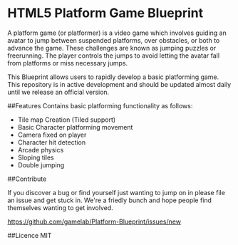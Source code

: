 HTML5 Platform Game Blueprint
================================

A platform game (or platformer) is a video game which involves guiding an avatar to jump between suspended platforms, over obstacles, or both to advance the game. These challenges are known as jumping puzzles or freerunning. The player controls the jumps to avoid letting the avatar fall from platforms or miss necessary jumps.

This Blueprint allows users to rapidly develop a basic platforming game. This repository is in active development and should be updated almost daily until we release an official version. 

##Features 
Contains basic platforming functionality as follows:
* Tile map Creation (Tiled support)
* Basic Character platforming movement
* Camera fixed on player
* Character hit detection
* Arcade physics 
* Sloping tiles
* Double jumping


##Contribute 

If you discover a bug or find yourself just wanting to jump on in please file an issue and get stuck in. We're a friedly bunch and hope people find themselves wanting to get involved. 

https://github.com/gamelab/Platform-Blueprint/issues/new

##Licence
MIT

